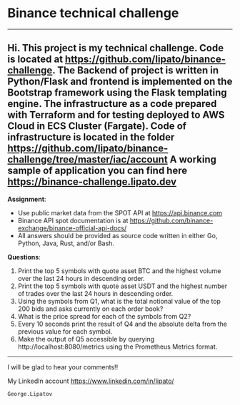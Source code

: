 # Binance technical challenge

---
Hi. This project is my technical challenge. Code is located at https://github.com/lipato/binance-challenge.
The Backend of project is written in Python/Flask and frontend is implemented on the Bootstrap framework using the Flask templating engine.
The infrastructure as a code prepared with Terraform and for testing deployed to AWS Cloud in ECS Cluster (Fargate).
Code of infrastructure is located in the folder https://github.com/lipato/binance-challenge/tree/master/iac/account 
A working sample of application you can find here https://binance-challenge.lipato.dev
---
**Assignment**:
- Use public market data from the SPOT API at https://api.binance.com
- Binance API spot documentation is at https://github.com/binance-exchange/binance-official-api-docs/
- All answers should be provided as source code written in either Go, Python, Java, Rust, and/or Bash.

**Questions**:
1. Print the top 5 symbols with quote asset BTC and the highest volume over the last 24 hours in descending order.
2. Print the top 5 symbols with quote asset USDT and the highest number of trades over the last 24 hours in descending order.
3. Using the symbols from Q1, what is the total notional value of the top 200 bids and asks currently on each order book?
4. What is the price spread for each of the symbols from Q2?
5. Every 10 seconds print the result of Q4 and the absolute delta from the previous value for each symbol.
6. Make the output of Q5 accessible by querying http://localhost:8080/metrics using the Prometheus Metrics format.


---

I will be glad to hear your comments!!

My LinkedIn account https://www.linkedin.com/in/lipato/

```hcl
George.Lipatov
```